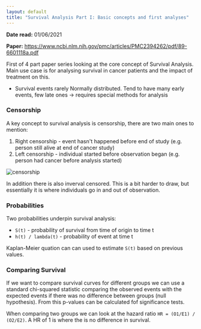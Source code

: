 ```yaml
---
layout: default
title: "Survival Analysis Part I: Basic concepts and first analyses"
---
```


__Date read:__ 01/06/2021

__Paper:__ https://www.ncbi.nlm.nih.gov/pmc/articles/PMC2394262/pdf/89-6601118a.pdf

First of 4 part paper series looking at the core concept of Survival Analysis. Main use case is for analysing survival in cancer patients and the impact of treatment on this.

- Survival events rarely Normally distributed. Tend to have many early events, few late ones -> requires special methods for analysis

### Censorship

A key concept to survival analysis is censorship, there are two main ones to mention:
1. Right censorship - event hasn't happened before end of study (e.g. person still alive at end of cancer study)
2. Left censorship - individual started before observation began (e.g. person had cancer before analysis started)
 
![censorship](images/censorship.png)

In addition there is also inverval censored. This is a bit harder to draw, but essentially it is where individuals go in and out of observation.

### Probabilities

Two probabilities underpin survival analysis:

- `S(t)` - probability of survival from time of origin to time t
- `h(t) / lambda(t)` - probability of event at time t

Kaplan-Meier quation can can used to estimate `S(t)` based on previous values.

### Comparing Survival

If we want to compare survival curves for different groups we can use a standard chi-squared statistic comparing the observed events with the expected events if there was no difference between groups (null hypothesis). From this p-values can be calculated fof significance tests.

When comparing two groups we can look at the hazard ratio `HR = (O1/E1) / (O2/E2)`. A HR of 1 is where the is no difference in survival.
